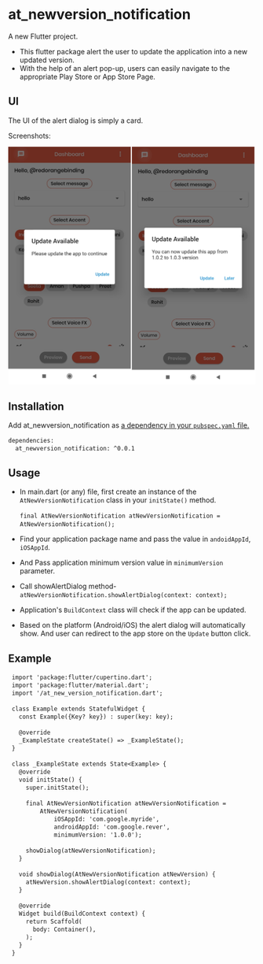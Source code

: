 # at_newversion_notification

A new Flutter project.

* This flutter package alert the user to update the application into a new updated version.
* With the help of an alert pop-up, users can easily navigate to the appropriate Play Store or App Store Page.

## UI
The UI of the alert dialog is simply a card.

Screenshots:

<img src="https://raw.githubusercontent.com/d2itechnology/at_newversion_notification/main/screenshots/both.png?token=AUJGZABAX3TJOUFYSYZY4ATBHGZHW"/>

## Installation
Add at_newversion_notification as [a dependency in your `pubspec.yaml` file.](https://flutter.io/using-packages/)
```
dependencies:
  at_newversion_notification: ^0.0.1
```
## Usage
* In main.dart (or any) file, first create an instance of the `AtNewVersionNotification` class in your `initState()` method.

   `final AtNewVersionNotification atNewVersionNotification = AtNewVersionNotification();`

* Find your application package name and pass the value in `andoidAppId`, `iOSAppId`.

* And Pass application minimum version value in `minimumVersion` parameter.

* Call showAlertDialog method-
  `atNewVersionNotification.showAlertDialog(context: context);`

* Application's `BuildContext` class will check if the app can be updated.

* Based on the platform (Android/iOS) the alert dialog will automatically show. And user can redirect to the app store on the `Update` button click.

## Example
```
 import 'package:flutter/cupertino.dart';
 import 'package:flutter/material.dart';
 import '/at_new_version_notification.dart';

 class Example extends StatefulWidget {
   const Example({Key? key}) : super(key: key);

   @override
   _ExampleState createState() => _ExampleState();
 }

 class _ExampleState extends State<Example> {
   @override
   void initState() {
     super.initState();

     final AtNewVersionNotification atNewVersionNotification =
         AtNewVersionNotification(
             iOSAppId: 'com.google.myride',
             androidAppId: 'com.google.rever',
             minimumVersion: '1.0.0');

     showDialog(atNewVersionNotification);
   }

   void showDialog(AtNewVersionNotification atNewVersion) {
     atNewVersion.showAlertDialog(context: context);
   }

   @override
   Widget build(BuildContext context) {
     return Scaffold(
       body: Container(),
     );
   }
 }
 ```




